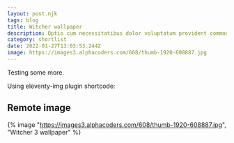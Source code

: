 ```yaml
---
layout: post.njk
tags: blog
title: Witcher wallpaper
description: Optio cum necessitatibus dolor voluptatum provident commodi et. Qui aperiam fugiat nemo cumque.
category: shortlist
date: 2022-01-27T13:03:53.244Z
image: https://images3.alphacoders.com/608/thumb-1920-608887.jpg
---
```


Testing some more.

Using eleventy-img plugin shortcode:

## Remote image

{% image "https://images3.alphacoders.com/608/thumb-1920-608887.jpg", "Witcher 3 wallpaper" %}
